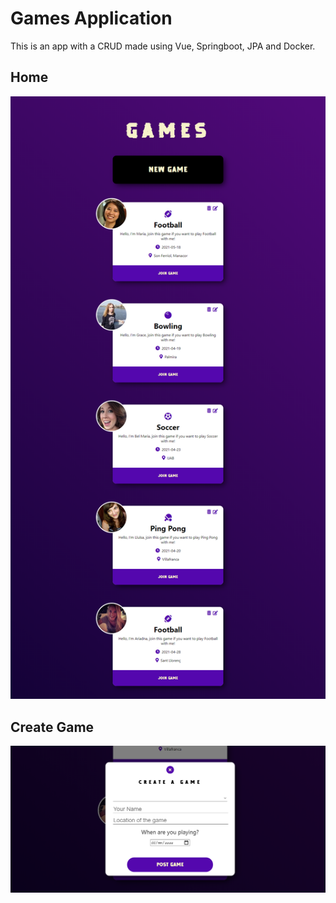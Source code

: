 # Games Application

This is an app with a CRUD made using Vue, Springboot, JPA and Docker.

## Home
![home image](https://github.com/torrapipes/bookish-octo-potato/blob/develop/assets/home.png)

## Create Game
![create game image](https://github.com/torrapipes/bookish-octo-potato/blob/develop/assets/create%20game.png)
